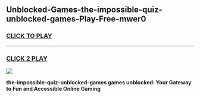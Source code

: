 
## Unblocked-Games-the-impossible-quiz-unblocked-games-Play-Free-mwer0
<h3>
<a href="https://premium76.site?title=the-impossible-quiz-unblocked-games&ref=20M">CLICK TO PLAY</a></h3>
<hr>

<h3>
<a href="https://premium76.site?title=the-impossible-quiz-unblocked-games&ref=20M">CLICK 2 PLAY</a>
  
</h3>

<a href="https://premium76.site?title=the-impossible-quiz-unblocked-games&ref=19M"><img src="https://clearcache.store/games.png"></a>


**the-impossible-quiz-unblocked-games games unblocked: Your Gateway to Fun and Accessible Online Gaming**
